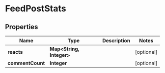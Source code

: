

# FeedPostStats


## Properties

| Name | Type | Description | Notes |
|------------ | ------------- | ------------- | -------------|
|**reacts** | **Map&lt;String, Integer&gt;** |  |  [optional] |
|**commentCount** | **Integer** |  |  [optional] |



